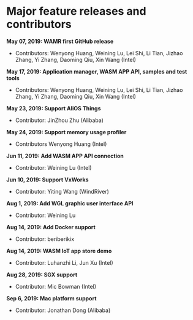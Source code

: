 Major feature releases and contributors
=========================================


**May 07, 2019: WAMR first GitHub release**

- Contributors: Wenyong Huang, Weining Lu, Lei Shi, Li Tian, Jizhao Zhang, Yi Zhang, Daoming Qiu, Xin Wang (Intel)

**May 17, 2019: Application manager, WASM APP API, samples and test tools**

- Contributors: Wenyong Huang, Weining Lu, Lei Shi, Li Tian, Jizhao Zhang, Yi Zhang, Daoming Qiu, Xin Wang (Intel)


**May 23, 2019: Support AliOS Things**

- Contributor: JinZhou Zhu (Alibaba)



**May 24, 2019: Support memory usage profiler**

- Contributors Wenyong Huang (Intel)

**Jun 11, 2019: Add WASM APP API connection**


- Contributor: Weining Lu (Intel)

**Jun 10, 2019: Support VxWorks**

- Contributor: Yiting Wang (WindRiver)

**Aug 1, 2019: Add WGL graphic user interface API**

- Contributor: Weining Lu

**Aug 14, 2019: Add Docker support**


- Contributor: beriberikix


**Aug 14, 2019: WASM IoT app store demo**


- Contributor: Luhanzhi Li, Jun Xu (Intel)


**Aug 28, 2019: SGX support**


- Contributor: Mic Bowman (Intel)


**Sep 6, 2019: Mac platform support**


- Contributor: Jonathan Dong (Alibaba)


